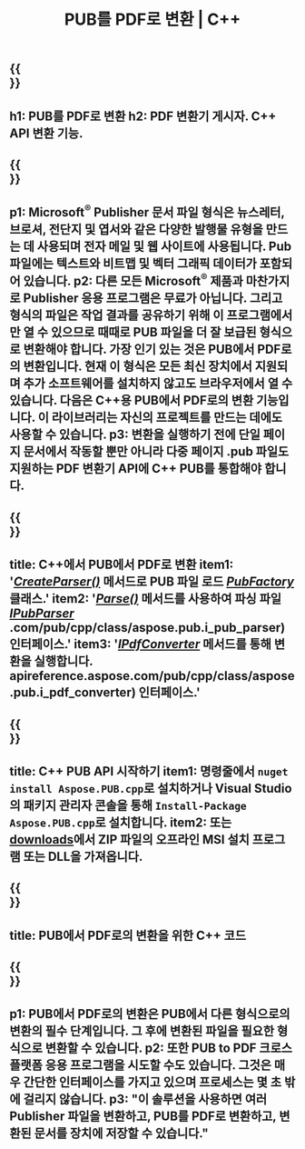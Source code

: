 ﻿---
translation: true
template: /_templates/conversion-child.md
title: PUB를 PDF로 변환 | C++
description: Windows, Linux 및 Mac OS X에서 C++ API를 사용하여 PUB를 PDF로 변환합니다. 자체 솔루션에 쉽게 통합할 수 있는 게시자 변환 기능.
url: /cpp/conversion/pub-to-pdf/
metakeywords: pub을 pdf c++로, pub을 pdf cpp로 변환, C++ pub을 pdf로, 게시자를 pdf C++로 변환
family: pub
platformtag: cpp
feature: conversion
---

{{<section banner>}}
---
h1: PUB를 PDF로 변환
h2: PDF 변환기 게시자. С++ API 변환 기능.
---

{{<section overview>}}
---
p1: Microsoft<sup>®</sup> Publisher 문서 파일 형식은 뉴스레터, 브로셔, 전단지 및 엽서와 같은 다양한 발행물 유형을 만드는 데 사용되며 전자 메일 및 웹 사이트에 사용됩니다. Pub 파일에는 텍스트와 비트맵 및 벡터 그래픽 데이터가 포함되어 있습니다.
p2: 다른 모든 Microsoft<sup>®</sup> 제품과 마찬가지로 Publisher 응용 프로그램은 무료가 아닙니다. 그리고 형식의 파일은 작업 결과를 공유하기 위해 이 프로그램에서만 열 수 있으므로 때때로 PUB 파일을 더 잘 보급된 형식으로 변환해야 합니다. 가장 인기 있는 것은 PUB에서 PDF로의 변환입니다. 현재 이 형식은 모든 최신 장치에서 지원되며 추가 소프트웨어를 설치하지 않고도 브라우저에서 열 수 있습니다. 다음은 C++용 PUB에서 PDF로의 변환 기능입니다. 이 라이브러리는 자신의 프로젝트를 만드는 데에도 사용할 수 있습니다.
p3: 변환을 실행하기 전에 단일 페이지 문서에서 작동할 뿐만 아니라 다중 페이지 .pub 파일도 지원하는 PDF 변환기 API에 C++ PUB를 통합해야 합니다.
---

{{<section feature1>}}
---
title: C++에서 PUB에서 PDF로 변환
item1: '[*CreateParser()*](https://reference.aspose.com/pub/cpp/class/aspose.pub.pub_factory#a88c04c4c35d45ee8febc7e1554d03c4b) 메서드로 PUB 파일 로드 [*PubFactory*](https://reference.aspose.com/pub/cpp/class/aspose.pub.pub_factory) 클래스.'
item2: '[*Parse()*](https://reference.aspose.com/pub/cpp/class/aspose.pub.i_pub_parser#ae9fc7043f382a5b4a7b694f0fe477915) 메서드를 사용하여 파싱 파일 [*IPubParser*](https://apireference.aspose) .com/pub/cpp/class/aspose.pub.i_pub_parser) 인터페이스.'
item3: '[*IPdfConverter*](https://reference.aspose.com/pub/cpp/class/aspose.pub.i_pdf_converter#acdea381bc8f2a2799e73a039b09ecdb5) 메서드를 통해 변환을 실행합니다. apireference.aspose.com/pub/cpp/class/aspose.pub.i_pdf_converter) 인터페이스.'
---

{{<section feature2>}}
---
title: C++ PUB API 시작하기
item1: 명령줄에서 ```nuget install Aspose.PUB.cpp```로 설치하거나 Visual Studio의 패키지 관리자 콘솔을 통해 ```Install-Package Aspose.PUB.cpp```로 설치합니다.
item2: 또는 [downloads](https://releases.aspose.com/pub/cpp)에서 ZIP 파일의 오프라인 MSI 설치 프로그램 또는 DLL을 가져옵니다.
---

{{<section codeexample>}}
---
title: PUB에서 PDF로의 변환을 위한 C++ 코드
---

{{<section summary>}}
---
p1: PUB에서 PDF로의 변환은 PUB에서 다른 형식으로의 변환의 필수 단계입니다. 그 후에 변환된 파일을 필요한 형식으로 변환할 수 있습니다.
p2: 또한 PUB to PDF 크로스 플랫폼 응용 프로그램을 시도할 수도 있습니다. 그것은 매우 간단한 인터페이스를 가지고 있으며 프로세스는 몇 초 밖에 걸리지 않습니다.
p3: "이 솔루션을 사용하면 여러 Publisher 파일을 변환하고, PUB를 PDF로 변환하고, 변환된 문서를 장치에 저장할 수 있습니다."
---